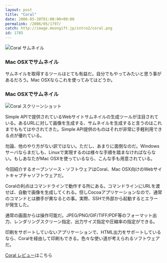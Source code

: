 ```yaml
---
layout: post
title: "Coral"
date: 2006-05-30T01:00:00+09:00
permalink: /2006/05/1797/
catch: http://image.moongift.jp/intro2/coral.png
id: 1785
---
```

 ![Coral サムネイル](http://image.moongift.jp/intro2/coral.t.png "Coral サムネイル")
  

### Mac OSXでサムネイル
  
サムネイルを取得するツールはとても有益だ。自分でもやってみたいと思う事があるだろう。Mac OSXならこれを使ってみてはどうか。  
<!--more-->  

### Mac OSXでサムネイル
  

![Coral スクリーンショット](http://image.moongift.jp/intro2/coral.png "Coral スクリーンショット")

  

Simple APIで提供されているWebサイトサムネイルの生成ツールが注目されている。あるURLに対して画像を生成する、サムネイルを生成すると言うのはこれまでももてはやされてきた。Simple API提供のものはそれが非常に手軽利用できる点が優れている。

  

勿論、他のやり方がない訳ではない。ただし、あまりに面倒なのだ。Windowsサーバならまだしも、Linuxで実現するのは様々な手順を踏まなければならない。もしあなたがMac OSXを使っているなら、こんな手も用意されている。

  

今回紹介するオープンソース・ソフトウェアはCoral、Mac OSX向けのWebサイトキャプチャソフトウェアだ。

  

Coralの利点はコマンドラインで動作する所にある。コマンドラインにURLを渡せば、自動で画像を生成してくれる。但しCocoaアプリケーションなので、通常のコマンドとは勝手が異なるとの事。実際、SSHで外部から起動するとエラーが発生した。

  

通常の画面からは操作可能だ。JPEG/PNG/GIF/TIFF/PDF等のフォーマット出力、レンダリングスクリーン指定、出力サイズ指定や圧縮率の指定ができる。

  

印刷をサポートしていないアプリケーションで、HTML出力をサポートしているなら、Coralを経由して印刷もできる。色々な使い道が考えられるソフトウェアだ。

  

[Coral レビュー](http://oss.moongift.jp/review/i-1798.html)はこちら

